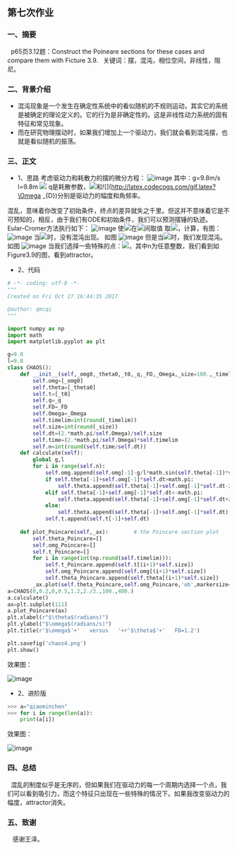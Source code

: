 ## 第七次作业

### 一、摘要
   p65页3.12题：Construct the Poineare sections for these cases and compare them with Ficture 3.9.
   关键词：摆，混沌，相位空间，非线性，阻尼。

### 二、背景介绍
- 混沌现象是一个发生在确定性系统中的看似随机的不规则运动，其实它的系统是被确定的理论定义的。它的行为是非确定性的。这是非线性动力系统的固有特征和常见现象。
- 而在研究物理摆动时，如果我们增加上一个驱动力，我们就会看到混沌摆，也就是看似随机的振荡。

### 三、正文
* 1、思路
考虑驱动力和耗散力的摆的微分方程：
![image](https://github.com/lilyechoC/compuational_physics_2015301510036/blob/master/pictures/7-1.png)
其中：g=9.8m/s l=9.8m ![](http://latex.codecogs.com/gif.latex?q=0.5s^{-1})
q是耗散参数，![](http://latex.codecogs.com/gif.latex?F_{D})和![](http://latex.codecogs.com/gif.latex?\Omega _{D})分别是驱动力的幅度和角频率。

混乱，意味着你改变了初始条件，终点的差异就失之千里。但这并不意味着它是不可预知的，相反，由于我们有ODE和初始条件，我们可以预测摆锤的轨迹。
Eular-Cromer方法执行如下：
![image](https://github.com/lilyechoC/compuational_physics_2015301510036/blob/master/pictures/7-2.png)
使![](http://latex.codecogs.com/gif.latex?\theta_{i+1})在![](http://latex.codecogs.com/gif.latex?\left[-\pi\right\pi])间取值
取![](http://latex.codecogs.com/gif.latex?F_{D}{=}0,0.5,1.2)，计算，有图：
![image](https://github.com/lilyechoC/compuational_physics_2015301510036/blob/master/pictures/71.png)
当![](http://latex.codecogs.com/gif.latex?F_{D}{=}0,0.5)时，没有混沌出现。
如图
![image](https://github.com/lilyechoC/compuational_physics_2015301510036/blob/master/pictures/72.png)
但是当![](http://latex.codecogs.com/gif.latex?F_{D}{=}1.2)时，我们发现混沌。
如图
![image](https://github.com/lilyechoC/compuational_physics_2015301510036/blob/master/pictures/73.png)
当我们选择一些特殊的点：![](http://latex.codecogs.com/gif.latex?\Omega_{D}t_{i}{=}2\pin)，其中n为任意整数，我们看到如Figure3.9的图，看到attractor。

* 2、代码
```python
# -*- coding: utf-8 -*-
"""
Created on Fri Oct 27 16:44:35 2017

@author: qmcqi
"""

import numpy as np
import math
import matplotlib.pyplot as plt

g=9.8
l=9.8
class CHAOS():
    def __init__(self,_omg0,_theta0,_t0,_q,_FD,_Omega,_size=100.,_timelim=400.):
        self.omg=[_omg0]
        self.theta=[_theta0]
        self.t=[_t0]
        self.q=_q
        self.FD=_FD
        self.Omega=_Omega
        self.timelim=int(round(_timelim))
        self.size=int(round(_size))
        self.dt=(2.*math.pi/self.Omega)/self.size
        self.time=(2.*math.pi/self.Omega)*self.timelim
        self.n=int(round(self.time/self.dt))
    def calculate(self):
        global g,l
        for i in range(self.n):
            self.omg.append(self.omg[-1]-g/l*math.sin(self.theta[-1])*self.dt-self.q*self.omg[-1]*self.dt+self.FD*math.sin(self.Omega*self.t[-1])*self.dt)
            if self.theta[-1]+self.omg[-1]*self.dt>math.pi:
                self.theta.append(self.theta[-1]+self.omg[-1]*self.dt-2*math.pi)
            elif self.theta[-1]+self.omg[-1]*self.dt<-math.pi:
                self.theta.append(self.theta[-1]+self.omg[-1]*self.dt+2*math.pi)
            else: 
                self.theta.append(self.theta[-1]+self.omg[-1]*self.dt)
            self.t.append(self.t[-1]+self.dt)
            
    def plot_Poincare(self,_ax):        # the Poincare section plot    
        self.theta_Poincare=[]
        self.omg_Poincare=[]
        self.t_Poincare=[]
        for i in range(int(np.round(self.timelim))):
            self.t_Poincare.append(self.t[(i+1)*self.size])
            self.omg_Poincare.append(self.omg[(i+1)*self.size])
            self.theta_Poincare.append(self.theta[(i+1)*self.size])
        _ax.plot(self.theta_Poincare,self.omg_Poincare,'ob',markersize=2,label=r'$F_d = $'+' %.1f'%self.FD)
a=CHAOS(0,0.2,0,0.5,1.2,2./3.,100.,400.)
a.calculate()
ax=plt.subplot(111)
a.plot_Poincare(ax)
plt.xlabel(r"$\theta$(radians)")
plt.ylabel("$\omega$(radians/s)")
plt.title(r'$\omega$'+'   versus   '+r'$\theta$'+'   FD=1.2')

plt.savefig('chaos4.png')
plt.show()
```
效果图：

![image](https://github.com/lilyechoC/compuational_physics_2015301510036/blob/master/02-1.png)

* 2、进阶版
```python
>>> a="qiaominchen"
>>> for i in range(len(a)):
    print(a[i])
```   
效果图：

![image](https://github.com/lilyechoC/compuational_physics_2015301510036/blob/master/pictures/74.png)


### 四、总结
   混乱的制度似乎是无序的，但如果我们在驱动力的每一个周期内选择一个点，我们可以看到吸引力，而这个特征只出现在一些特殊的情况下。如果我改变驱动力的幅度，attractor消失。
    
### 五、致谢
    感谢王泽。

